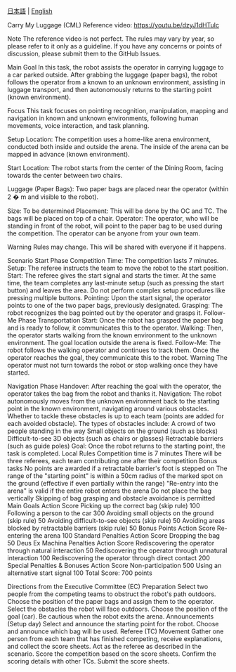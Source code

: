 [日本語](./cml_ja.md) | [English](./cml_en.md)

Carry My Luggage (CML)
Reference video: https://youtu.be/dzyJ1dHTulc

Note
The reference video is not perfect. The rules may vary by year, so please refer to it only as a guideline.
If you have any concerns or points of discussion, please submit them to the GitHub Issues.

Main Goal
In this task, the robot assists the operator in carrying luggage to a car parked outside. After grabbing the luggage (paper bags), the robot follows the operator from a known to an unknown environment, assisting in luggage transport, and then autonomously returns to the starting point (known environment).

Focus
This task focuses on pointing recognition, manipulation, mapping and navigation in known and unknown environments, following human movements, voice interaction, and task planning.

Setup
Location: The competition uses a home-like arena environment, conducted both inside and outside the arena. The inside of the arena can be mapped in advance (known environment).

Start Location: The robot starts from the center of the Dining Room, facing towards the center between two chairs.

Luggage (Paper Bags): Two paper bags are placed near the operator (within 2
�
m and visible to the robot).

Size: To be determined
Placement: This will be done by the OC and TC. The bags will be placed on top of a chair.
Operator: The operator, who will be standing in front of the robot, will point to the paper bag to be used during the competition. The operator can be anyone from your own team.

Warning
Rules may change. This will be shared with everyone if it happens.

Scenario
Start Phase
Competition Time: The competition lasts 7 minutes.
Setup: The referee instructs the team to move the robot to the start position.
Start: The referee gives the start signal and starts the timer. At the same time, the team completes any last-minute setup (such as pressing the start button) and leaves the area. Do not perform complex setup procedures like pressing multiple buttons.
Pointing: Upon the start signal, the operator points to one of the two paper bags, previously designated.
Grasping: The robot recognizes the bag pointed out by the operator and grasps it.
Follow-Me Phase
Transportation Start: Once the robot has grasped the paper bag and is ready to follow, it communicates this to the operator.
Walking: Then, the operator starts walking from the known environment to the unknown environment. The goal location outside the arena is fixed.
Follow-Me: The robot follows the walking operator and continues to track them. Once the operator reaches the goal, they communicate this to the robot.
Warning
The operator must not turn towards the robot or stop walking once they have started.

Navigation Phase
Handover: After reaching the goal with the operator, the operator takes the bag from the robot and thanks it.
Navigation: The robot autonomously moves from the unknown environment back to the starting point in the known environment, navigating around various obstacles. Whether to tackle these obstacles is up to each team (points are added for each avoided obstacle).
The types of obstacles include:
A crowd of two people standing in the way
Small objects on the ground (such as blocks)
Difficult-to-see 3D objects (such as chairs or glasses)
Retractable barriers (such as guide poles)
Goal: Once the robot returns to the starting point, the task is completed.
Local Rules
Competition time is 7 minutes
There will be three referees, each team contributing one after their competition
Bonus tasks
No points are awarded if a retractable barrier's foot is stepped on
The range of the "starting point" is within a 50cm radius of the marked spot on the ground (effective if even partially within the range)
"Re-entry into the arena" is valid if the entire robot enters the arena
Do not place the bag vertically
Skipping of bag grasping and obstacle avoidance is permitted
Main Goals
Action	Score
Picking up the correct bag (skip rule)	100
Following a person to the car	300
Avoiding small objects on the ground (skip rule)	50
Avoiding difficult-to-see objects (skip rule)	50
Avoiding areas blocked by retractable barriers (skip rule)	50
Bonus Points
Action	Score
Re-entering the arena	100
Standard Penalties
Action	Score
Dropping the bag	50
Deus Ex Machina Penalties
Action	Score
Rediscovering the operator through natural interaction	50
Rediscovering the operator through unnatural interaction	100
Rediscovering the operator through direct contact	200
Special Penalties & Bonuses
Action	Score
Non-participation	500
Using an alternative start signal	100
Total Score: 700 points

Directions from the Executive Committee (EC)
Preparation
Select two people from the competing teams to obstruct the robot's path outdoors.
Choose the position of the paper bags and assign them to the operator.
Select the obstacles the robot will face outdoors.
Choose the position of the goal (car).
Be cautious when the robot exits the arena.
Announcements (Setup day)
Select and announce the starting point for the robot.
Choose and announce which bag will be used.
Referee (TC) Movement
Gather one person from each team that has finished competing, receive explanations, and collect the score sheets.
Act as the referee as described in the scenario.
Score the competition based on the score sheets.
Confirm the scoring details with other TCs.
Submit the score sheets.
